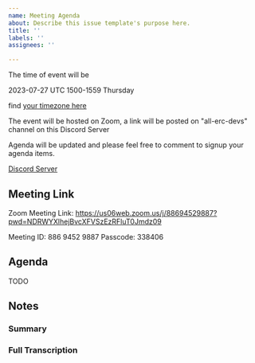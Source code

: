```yaml
---
name: Meeting Agenda
about: Describe this issue template's purpose here.
title: ''
labels: ''
assignees: ''

---
```


The time of event will be

<!-- TODO update this time --> 2023-07-27 UTC 1500-1559 Thursday <!-- TODO end of update this --> 

find [your timezone here](https://www.timeanddate.com/worldclock/fixedtime.html?msg=4th+AllERCDevs&iso=20230727T15&p1=1440&ah=1)

The event will be hosted on Zoom, a link will be posted on "all-erc-devs" channel on this Discord Server

Agenda will be updated and please feel free to comment to signup your agenda items.

[Discord Server](https://discord.gg/2arW34S6J7)
## Meeting Link

Zoom Meeting Link: https://us06web.zoom.us/j/88694529887?pwd=NDRWYXlhejBvcXFVSzEzRFluT0Jmdz09

Meeting ID: 886 9452 9887
Passcode: 338406

## Agenda
TODO

## Notes
### Summary
### Full Transcription

